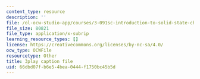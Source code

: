 ```yaml
---
content_type: resource
description: ''
file: /ol-ocw-studio-app/courses/3-091sc-introduction-to-solid-state-chemistry-fall-2010/66dbd07fb6e54bea0444f1750bc45b5d_xu-p6Ffh-A.srt
file_size: 80821
file_type: application/x-subrip
learning_resource_types: []
license: https://creativecommons.org/licenses/by-nc-sa/4.0/
ocw_type: OCWFile
resourcetype: Other
title: 3play caption file
uid: 66dbd07f-b6e5-4bea-0444-f1750bc45b5d
---
```

